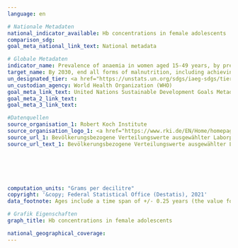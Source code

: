 ```yaml
---
language: en    

# Nationale Metadaten    
national_indicator_available: Hb concentrations in female adolescents    
comparison_sdg:     
goal_meta_national_link_text: National metadata    

# Globale Metadaten    
indicator_name: Prevalence of anaemia in women aged 15-49 years, by pregnancy status (percentage)    
target_name: By 2030, end all forms of malnutrition, including achieving, by 2025, the internationally agreed targets on stunting and wasting in children under 5 years of age, and address the nutritional needs of adolescent girls, pregnant and lactating women and older persons    
un_designated_tier: <a href="https://unstats.un.org/sdgs/iaeg-sdgs/tier-classification/" title="Click here for more information on the UN tier classification."  target="_blank">Tier I</a>    
un_custodian_agency: World Health Organization (WHO)    
goal_meta_link_text: United Nations Sustainable Development Goals Metadata    
goal_meta_2_link_text:     
goal_meta_3_link_text:     

#Datenquellen
source_organisation_1: Robert Koch Institute
source_organisation_logo_1: <a href="https://www.rki.de/EN/Home/homepage_node.html"><img src="https://g205sdgs.github.io/sdg-indicators/public/OrgImgEn/rki.png" alt="Logo rki" style="height:60px; width:148px" /></a>
source_url_1: Bevölkerungsbezogene Verteilungswerte ausgewählter Laborparameter aus KiGGS
source_url_text_1: Bevölkerungsbezogene Verteilungswerte ausgewählter Laborparameter aus KiGGS (only available in German)





    
computation_units: "Grams per decilitre"    
copyright: '&copy; Federal Statistical Office (Destatis), 2021'    
data_footnote: Ages include a time span of +/- 0.25 years (the value for e.g. 16 years is approximate for children from 15.75 to under 16.25 years). The data represent the median values of the respective group.    

# Grafik Eigenschaften    
graph_title: Hb concentrations in female adolescents    

national_geographical_coverage:     
---
```


<span></span>